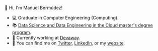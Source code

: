 :wave: Hi, I'm Manuel Bermúdez!

- :computer: Graduate in Computer Engineering (Computing).
- :books: [Data Science and Data Engineering in the Cloud master's degree program](http://www.cidaen.es).
- :seedling: Currently working at [Devaway](https://devaway.io).
- :email: You can find me on [Twitter](https://twitter.com/manubermu/), [LinkedIn](https://linkedin.com/manuelbermudezmartinez), or my [website](https://manubermu.com/).

